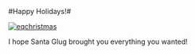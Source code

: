 #Happy Holidays!#

[![](http://westkarana.com/wp-content/uploads/2012/12/eqchristmas-386x480.png "eqchristmas")](http://westkarana.com/wp-content/uploads/2012/12/eqchristmas.png)

I hope Santa Glug brought you everything you wanted!
